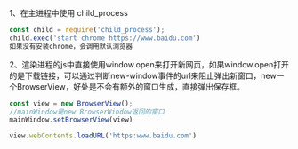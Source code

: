 1、在主进程中使用 child_process

```js
const child = require('child_process');
child.exec('start chrome https://www.baidu.com')
如果没有安装chrome，会调用默认浏览器
```

2、渲染进程的js中直接使用window.open来打开新网页，如果window.open打开的是下载链接，可以通过判断new-window事件的url来阻止弹出新窗口，new一个BrowserView，好处是不会有额外的窗口生成，直接弹出保存框。

```js
const view = new BrowserView();
//mainWindow是new BrowserWindow返回的窗口
mainWindow.setBrowserView(view)

view.webContents.loadURL('https:www.baidu.com')


```


